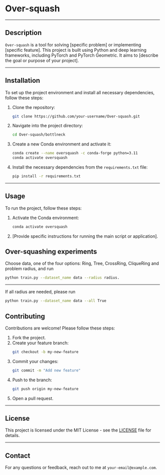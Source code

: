 
# Over-squash

---

## Description

`Over-squash` is a tool for solving [specific problem] or implementing [specific feature]. This project is built using Python and deep learning frameworks, including PyTorch and PyTorch Geometric. It aims to [describe the goal or purpose of your project].

---

## Installation

To set up the project environment and install all necessary dependencies, follow these steps:

1. Clone the repository:
   ```bash
   git clone https://github.com/your-username/Over-squash.git
   ```

2. Navigate into the project directory:
   ```bash
   cd Over-squash/bottlneck
   ```

3. Create a new Conda environment and activate it:
   ```bash
   conda create --name oversquash -c conda-forge python=3.11
   conda activate oversquash
   ```

4. Install the necessary dependencies from the `requirements.txt` file:
   ```bash
   pip install -r requirements.txt
   ```

---

## Usage

To run the project, follow these steps:

1. Activate the Conda environment:
   ```bash
   conda activate oversquash
   ```

2. [Provide specific instructions for running the main script or application].
## Over-squashing experiments
Choose data, one of the four options: Ring, Tree, CrossRing, CliqueRing and problem radius, and run
   ```bash
   python train.py --dataset_name data --radius radius.
   ```
---
If all radius are needed, please run
   ```bash
   python train.py --dataset_name data --all True
   ```

## Contributing

Contributions are welcome! Please follow these steps:

1. Fork the project.
2. Create your feature branch:
   ```bash
   git checkout -b my-new-feature
   ```
3. Commit your changes:
   ```bash
   git commit -m "Add new feature"
   ```
4. Push to the branch:
   ```bash
   git push origin my-new-feature
   ```
5. Open a pull request.

---

## License

This project is licensed under the MIT License - see the [LICENSE](LICENSE) file for details.

---

## Contact

For any questions or feedback, reach out to me at `your-email@example.com`.
